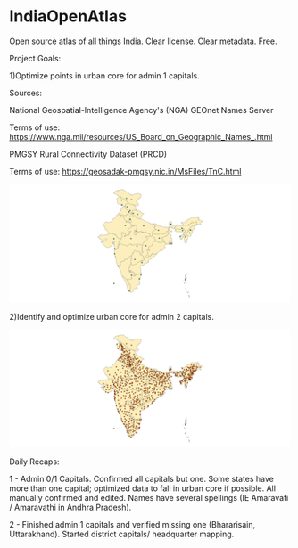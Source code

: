 # IndiaOpenAtlas
Open source atlas of all things India. Clear license. Clear metadata. Free.

Project Goals:

1)Optimize points in urban core for admin 1 capitals.

Sources: 
  
  National Geospatial-Intelligence Agency's (NGA) GEOnet Names Server
  
  Terms of use: https://www.nga.mil/resources/US_Board_on_Geographic_Names_.html
  
  PMGSY Rural Connectivity Dataset (PRCD)
  
  Terms of use: https://geosadak-pmgsy.nic.in/MsFiles/TnC.html

![](https://github.com/justinelliotmeyers/IndiaOpenAtlas/blob/main/jpeg_map_references/admin_1_capital_points.png)

2)Identify and optimize urban core for admin 2 capitals.

![](https://github.com/justinelliotmeyers/IndiaOpenAtlas/blob/main/jpeg_map_references/admin_2_capital_points.png)

Daily Recaps:

1 - Admin 0/1 Capitals. Confirmed all capitals but one. Some states have more than one capital; optimized data to fall in urban core if possible. All manually confirmed and edited. Names have several spellings (IE Amaravati / Amaravathi in Andhra Pradesh).

2 - Finished admin 1 capitals and verified missing one (Bhararisain, Uttarakhand). Started district capitals/ headquarter mapping. 


